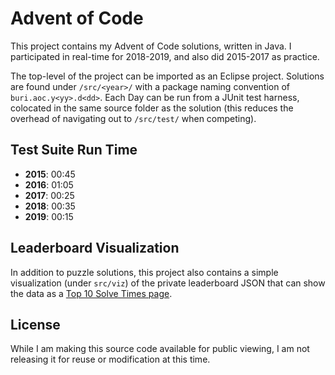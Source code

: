 # Advent of Code

This project contains my Advent of Code solutions, written in Java. 
I participated in real-time for 2018-2019, and also did 2015-2017 as practice.

The top-level of the project can be imported as an Eclipse project. 
Solutions are found under `/src/<year>/` with a package naming convention of `buri.aoc.y<yy>.d<dd>`. 
Each Day can be run from a JUnit test harness, colocated in the same source folder as the solution 
(this reduces the overhead of navigating out to `/src/test/` when competing).
 
## Test Suite Run Time

* **2015**: 00:45
* **2016**: 01:05
* **2017**: 00:25 
* **2018**: 00:35
* **2019**: 00:15

## Leaderboard Visualization
 
In addition to puzzle solutions, this project also contains a simple visualization (under `src/viz`) of the private leaderboard JSON 
that can show the data as a [Top 10 Solve Times page](http://aoc.urizone.net).

## License

While I am making this source code available for public viewing, I am not releasing it for reuse or modification at this time.
